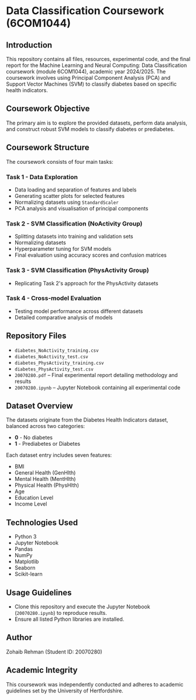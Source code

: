 # Data Classification Coursework (6COM1044)

## Introduction
This repository contains all files, resources, experimental code, and the final report for the Machine Learning and Neural Computing: Data Classification coursework (module 6COM1044), academic year 2024/2025. The coursework involves using Principal Component Analysis (PCA) and Support Vector Machines (SVM) to classify diabetes based on specific health indicators.

## Coursework Objective
The primary aim is to explore the provided datasets, perform data analysis, and construct robust SVM models to classify diabetes or prediabetes.

## Coursework Structure

The coursework consists of four main tasks:

### Task 1 - Data Exploration
- Data loading and separation of features and labels
- Generating scatter plots for selected features
- Normalizing datasets using `StandardScaler`
- PCA analysis and visualisation of principal components

### Task 2 - SVM Classification (NoActivity Group)
- Splitting datasets into training and validation sets
- Normalizing datasets
- Hyperparameter tuning for SVM models
- Final evaluation using accuracy scores and confusion matrices

### Task 3 - SVM Classification (PhysActivity Group)
- Replicating Task 2's approach for the PhysActivity datasets

### Task 4 - Cross-model Evaluation
- Testing model performance across different datasets
- Detailed comparative analysis of models

## Repository Files
- `diabetes_NoActivity_training.csv`
- `diabetes_NoActivity_test.csv`
- `diabetes_PhysActivity_training.csv`
- `diabetes_PhysActivity_test.csv`
- `20070280.pdf` – Final experimental report detailing methodology and results
- `20070280.ipynb` – Jupyter Notebook containing all experimental code

## Dataset Overview
The datasets originate from the Diabetes Health Indicators dataset, balanced across two categories:
- **0** - No diabetes
- **1** - Prediabetes or Diabetes

Each dataset entry includes seven features:
- BMI
- General Health (GenHlth)
- Mental Health (MentHlth)
- Physical Health (PhysHlth)
- Age
- Education Level
- Income Level

## Technologies Used
- Python 3
- Jupyter Notebook
- Pandas
- NumPy
- Matplotlib
- Seaborn
- Scikit-learn

## Usage Guidelines
- Clone this repository and execute the Jupyter Notebook (`20070280.ipynb`) to reproduce results.
- Ensure all listed Python libraries are installed.

## Author
Zohaib Rehman (Student ID: 20070280)

## Academic Integrity
This coursework was independently conducted and adheres to academic guidelines set by the University of Hertfordshire.

